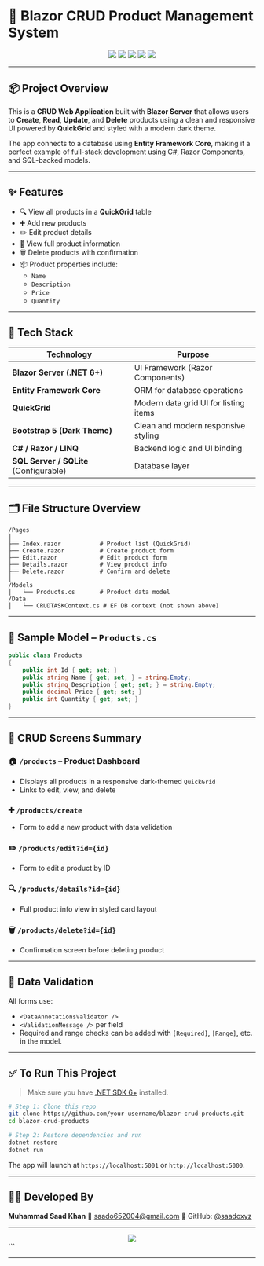 
# 🛒 Blazor CRUD Product Management System

<div align="center">

<img src="https://img.shields.io/badge/Project-Type: CRUD Dashboard-blue?style=for-the-badge" />
<img src="https://img.shields.io/badge/Framework-Blazor Server-purple?style=for-the-badge&logo=dotnet" />
<img src="https://img.shields.io/badge/Language-C Sharp-lightgrey?style=for-the-badge&logo=csharp" />
<img src="https://img.shields.io/badge/UI-QuickGrid + Bootstrap-success?style=for-the-badge&logo=bootstrap" />
<img src="https://img.shields.io/badge/Database-Entity Framework Core-green?style=for-the-badge&logo=sqlite" />

</div>

---

## 📦 Project Overview

This is a **CRUD Web Application** built with **Blazor Server** that allows users to **Create**, **Read**, **Update**, and **Delete** products using a clean and responsive UI powered by **QuickGrid** and styled with a modern dark theme.

The app connects to a database using **Entity Framework Core**, making it a perfect example of full-stack development using C#, Razor Components, and SQL-backed models.

---

## ✨ Features

- 🔍 View all products in a **QuickGrid** table
- ➕ Add new products
- ✏️ Edit product details
- 📄 View full product information
- 🗑️ Delete products with confirmation
- 📦 Product properties include:
  - `Name`
  - `Description`
  - `Price`
  - `Quantity`

---

## 🧱 Tech Stack

| Technology              | Purpose                                |
|------------------------|----------------------------------------|
| **Blazor Server (.NET 6+)** | UI Framework (Razor Components)      |
| **Entity Framework Core**   | ORM for database operations         |
| **QuickGrid**           | Modern data grid UI for listing items |
| **Bootstrap 5 (Dark Theme)** | Clean and modern responsive styling  |
| **C# / Razor / LINQ**   | Backend logic and UI binding          |
| **SQL Server / SQLite** (Configurable) | Database layer           |

---

## 🗂 File Structure Overview

```plaintext
/Pages
│
├── Index.razor           # Product list (QuickGrid)
├── Create.razor          # Create product form
├── Edit.razor            # Edit product form
├── Details.razor         # View product info
├── Delete.razor          # Confirm and delete
│
/Models
│   └── Products.cs       # Product data model
/Data
│   └── CRUDTASKContext.cs # EF DB context (not shown above)
````

---

## 📄 Sample Model – `Products.cs`

```csharp
public class Products
{
    public int Id { get; set; }
    public string Name { get; set; } = string.Empty;
    public string Description { get; set; } = string.Empty;
    public decimal Price { get; set; }
    public int Quantity { get; set; }
}
```

---

## 🔄 CRUD Screens Summary

### 🏠 `/products` – Product Dashboard

* Displays all products in a responsive dark-themed `QuickGrid`
* Links to edit, view, and delete

### ➕ `/products/create`

* Form to add a new product with data validation

### ✏️ `/products/edit?id={id}`

* Form to edit a product by ID

### 🔍 `/products/details?id={id}`

* Full product info view in styled card layout

### 🗑️ `/products/delete?id={id}`

* Confirmation screen before deleting product

---

## 🧪 Data Validation

All forms use:

* `<DataAnnotationsValidator />`
* `<ValidationMessage />` per field
* Required and range checks can be added with `[Required]`, `[Range]`, etc. in the model.

---

## ✅ To Run This Project

> Make sure you have [.NET SDK 6+](https://dotnet.microsoft.com/download) installed.

```bash
# Step 1: Clone this repo
git clone https://github.com/your-username/blazor-crud-products.git
cd blazor-crud-products

# Step 2: Restore dependencies and run
dotnet restore
dotnet run
```

The app will launch at `https://localhost:5001` or `http://localhost:5000`.

---

## 👨‍💻 Developed By

**Muhammad Saad Khan**
📧 [saado652004@gmail.com](mailto:saado652004@gmail.com)
🔗 GitHub: [@saadoxyz](https://github.com/saadoxyz)

---

<div align="center">

<img src="https://capsule-render.vercel.app/api?type=waving&color=00C853&height=120&section=footer&text=CRUD+Mastery+with+Blazor!&fontColor=ffffff&fontSize=30" />

</div>
```

---

